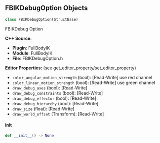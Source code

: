 ## FBIKDebugOption Objects

```python
class FBIKDebugOption(StructBase)
```

FBIKDebug Option

**C++ Source:**

- **Plugin**: FullBodyIK
- **Module**: FullBodyIK
- **File**: FBIKDebugOption.h

**Editor Properties:** (see get_editor_property/set_editor_property)

- ``color_angular_motion_strength`` (bool):  [Read-Write] use red channel
- ``color_linear_motion_strength`` (bool):  [Read-Write] use green channel
- ``draw_debug_axes`` (bool):  [Read-Write]
- ``draw_debug_constraints`` (bool):  [Read-Write]
- ``draw_debug_effector`` (bool):  [Read-Write]
- ``draw_debug_hierarchy`` (bool):  [Read-Write]
- ``draw_size`` (float):  [Read-Write]
- ``draw_world_offset`` (Transform):  [Read-Write]

<a id="unreal.FBIKDebugOption.__init__"></a>

#### __init__

```python
def __init__() -> None
```

<a id="unreal.SolverInput"></a>